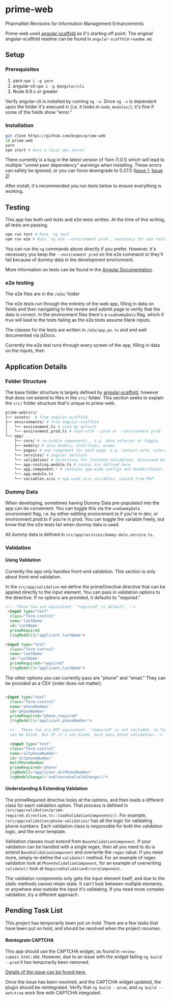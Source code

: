 # prime-web
PharmaNet Revisions for Information Management Enhancements

Prime-web used [angular-scaffold](https://github.com/bcgov/angular-scaffold) as it's starting off point.  The original angular-scaffold readme can be found in `angular-scaffold-readme.md`.

## Setup

### Prerequisites

1. yarn `npm i -g yarn`
2. angular-cli `npm i -g @angular/cli`
3. Node 6.9.x or greater

Verify angular-cli is installed by running `ng -v`. Since `ng -v` is dependant upon the folder it's execued in (i.e. it looks in `node_modules/`), it's fine if some of the fields show "error." 

### Installation

```bash
git clone https://github.com/bcgov/prime-web
cd prime-web
yarn
npm start # Runs a local dev server
```

There currently is a bug in the latest version of Yarn (1.0.1) which will lead to multiple "unmet peer dependency" warnings when installing. These errors can safely be ignored, or you can force downgrade to 0.27.5 ([Issue 1](https://github.com/angular/angular-cli/issues/7658), [Issue 2](https://github.com/yarnpkg/yarn/issues/4433))

After install, it's recommended you run tests below to ensure everything is working.


## Testing

This app has both unit tests and e2e tests written. At the time of this writing, all tests are passing.

```bash
npm run test # Runs `ng test`
npm run e2e # Runs `ng e2e --environment prod`, necessary for e2e tests.
```

You can run the `ng` commands above directly if you prefer. However, it's necessary you keep the `--environment prod` on the e2e command or they'll fail because of dummy data in the development environment.

More information on tests can be found in the [Angular Documentation](https://angular.io/guide/testing).

### e2e testing

The e2e files are in the `/e2e/` folder

The e2e tests run through the entirety of the web app, filling in data on fields and then navigating to the review and submit page to verify that the data is correct.  In the environment files there's a `useDummyData` flag, which if true will lead to the tests failing as the e2e tests assume blank inputs.

The classes for the tests are written in `/e2e/app.po.ts` and and well documented via jsDocs.


Currently the e2e test runs through every screen of the app, filling in data on the inputs, then 

## Application Details

### Folder Structure

The base folder structure is largely defined by [angular-scaffold](https://github.com/bcgov/angular-scaffold), however that does not extend to files in the `src/` folder. This section seeks to explain the `src/` folder structure that's unique to prime-web.


```bash
prime-web/src/
├── assets/  # from angular-scaffold
├── environments/ # from angular-scaffold
│   └── environment.ts # used by default
│   └── environment.prod.ts # used with --prod or --environment prod
└── app/
    ├── core/ # re-usable components , e.g. date selector or toggle.
    ├── models/ # data models, interfaces, enums.
    └── pages/ # one component for each page, e.g. contact-info, site-access
    └── services/ # angular services
    └── validation/ # directives for frontend validation, discussed below
    └── app-routing.module.ts # routes are defined here
    └── app.component.* # contains app-wide configs and header/footer.
    └── app.module.ts
    └── variables.scss # app wide scss variables, copied from MSP.
```

### Dummy Data

When developing, sometimes having Dummy Data pre-populated into the app can be convenient.  You can toggle this via the `useDummyData` environment flag, i.e. by either editting environment.ts if you're in dev, or environment.prod.ts if you're in prod. You can toggle the variable freely, but know that the e2e tests fail when dummy data is used.

All dummy data is defined in `src/app/services/dummy-data.service.ts`.


### Validation

#### Using Validation

Currently the app only handles front-end validation. This section is only about front-end validation.

In the `src/app/validation` we define the primeDirective directive that can be applied directly to the input element. You can pass in validation options to the directive. If no options are provided, it defaults to "required."
 
```html
<!-- These two are equivalent. "required" is default. -->
 <input type="text"
  class="form-control"
  name='lastName'
  id='lastName'
  primeRequired
  [(ngModel)]="applicant.lastName">

<input type="text"
  class="form-control"
  name='lastName'
  id='lastName'
  primeRequired="required"
  [(ngModel)]="applicant.lastName">
```

The other options you can currently pass are "phone" and "email."  They can be provided as a CSV (order does not matter). 

```html

<input type="text"
  class="form-control"
  name='phoneNumber'
  id='phoneNumber'
  primeRequired="phone,required"
  [(ngModel)]="applicant.phoneNumber">

  <!-- These two are NOT equivalent. "required" is not included, so field can
  can be blank. But IF it's non-blank, must pass phone validation.-->

  <input type="text"
  class="form-control"
  name='altphoneNumber'
  id='altphoneNumber'
  #altPhoneNumber
  primeRequired="phone"
  [ngModel]="applicant.altPhoneNumber"
  (ngModelChange)="onAlternateFieldChange()">
```

#### Understanding & Extending Validation

The primeRequired directive looks at the options, and then loads a different class for each validation option.  That process is defined in `/src/app/validation/prime-required.directive.ts::loadValidationComponents()`. For example, `/src/app/validation/phone-validation/` has all the logic for validating phone numbers. Each validation class is responsible for both the validation logic, and the error template. 

Validation classes must extend from `BaseValidationComponent`. If your validation can be handled with a single regex, then all you need to do is extend `BaseValidationComponent` and overwrite the `regex` value.  If you need more, simply re-define the `validate()` method.  For an example of regex validation look at `PhoneValidationComponent`, for an example of overwriting `validate()` look at `RequiredValidationErrorsComponent`.

The validation components only gets the input element itself, and due to the static methods cannot retain state. It can't look between multiple elements, or anywhere else outside the input it's validating. If you need more complex validation, try a different approach. 

## Pending Task List

This project has temporarily been put on hold.  There are a few tasks that have been put on hold, and should be resolved when the project resumes.

#### Reintegrate CAPTCHA

This app should use the CAPTCHA widget, as found in `review-submit.html:388`. However, due to an issue with the widget failing `ng build --prod` it has temporarily been removed.

[Details of the issue can be found here.](https://github.com/bcgov/MyGovBC-CAPTCHA-Widget/issues/3)

Once the issue has been resolved, and the CAPTCHA widget updated, the plugin should be reintegrated. Verify that `ng build --prod`, and `ng build --aot=true` work fine with CAPTCHA integrated.
